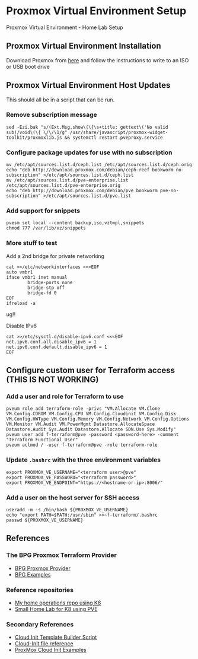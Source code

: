 # Proxmox Virtual Environment Setup

Proxmox Virtual Environment - Home Lab Setup

## Proxmox Virtual Environment Installation

Download Proxmox from [here](https://www.proxmox.com/en/proxmox-virtual-environment/get-started) and follow the instructions to write to an ISO or USB boot drive

## Proxmox Virtual Environment Host Updates

This should all be in a script that can be run.

### Remove subscription message
```
sed -Ezi.bak "s/(Ext.Msg.show\(\{\s+title: gettext\('No valid sub)/void\(\{ \/\/\1/g" /usr/share/javascript/proxmox-widget-toolkit/proxmoxlib.js && systemctl restart pveproxy.service
```

### Configure package updates for use with no subscription
```
mv /etc/apt/sources.list.d/ceph.list /etc/apt/sources.list.d/ceph.orig
echo "deb http://download.proxmox.com/debian/ceph-reef bookworm no-subscription" >/etc/apt/sources.list.d/ceph.list
mv /etc/apt/sources.list.d/pve-enterprise.list /etc/apt/sources.list.d/pve-enterprise.orig
echo "deb http://download.proxmox.com/debian/pve bookworm pve-no-subscription" >/etc/apt/sources.list.d/pve.list
```

### Add support for snippets
```
pvesm set local --content backup,iso,vztmpl,snippets
chmod 777 /var/lib/vz/snippets
```

### More stuff to test

Add a 2nd bridge for private networking
```
cat >>/etc/networkinterfaces <<<EOF
auto vmbr1
iface vmbr1 inet manual
        bridge-ports none
        bridge-stp off
        bridge-fd 0
EOF
ifreload -a
```
ug!!

Disable IPv6
```
cat >>/etc/sysctl.d/disable-ipv6.conf <<<EOF
net.ipv6.conf.all.disable_ipv6 = 1
net.ipv6.conf.default.disable_ipv6 = 1
EOF
```

## Configure custom user for Terraform access (THIS IS NOT WORKING)

### Add a user and role for Terraform to use
```
pveum role add terraform-role -privs "VM.Allocate VM.Clone VM.Config.CDROM VM.Config.CPU VM.Config.Cloudinit VM.Config.Disk VM.Config.HWType VM.Config.Memory VM.Config.Network VM.Config.Options VM.Monitor VM.Audit VM.PowerMgmt Datastore.AllocateSpace Datastore.Audit Sys.Audit Datastore.Allocate SDN.Use Sys.Modify"
pveum user add f-terraform@pve -password <password-here> -comment "Terraform Functional User"
pveum aclmod / -user f-terraform@pve -role terraform-role
```

### Update `.bashrc` with the three environment variables
```
export PROXMOX_VE_USERNAME="<terraform user>@pve"
export PROXMOX_VE_PASSWORD="<terraform password>"
export PROXMOX_VE_ENDPOINT="https://<hostname-or-ip>:8006/"
```

### Add a user on the host server for SSH access
```
useradd -m -s /bin/bash ${PROXMOX_VE_USERNAME}
echo "export PATH=$PATH:/usr/sbin" >>~f-terraform/.bashrc
passwd ${PROXMOX_VE_USERNAME}
```

## References

### The BPG Proxmox Terraform Provider

- [BPG Proxmox Provider](https://registry.terraform.io/providers/bpg/proxmox/latest/docs)
- [BPG Examples](https://github.com/bpg/terraform-provider-proxmox/tree/main/example)

### Reference repositories

- [My home operations repo using K8](https://github.com/szinn/k8s-homelab)
- [Small Home Lab for K8 using PVE](https://github.com/ehlesp/smallab-k8s-pve-guide)

### Secondary References

- [Cloud Init Template Builder Script](https://gist.github.com/chris2k20)
- [Cloud-Init file reference](https://github.com/chris2k20/proxmox-cloud-init/tree/main)
- [ProxMox Cloud Init Examples](https://dustinrue.com/2020/05/going-deeper-with-proxmox-cloud-init/)
